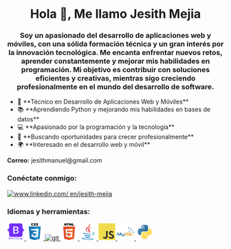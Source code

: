 <h1 align="center">Hola 👋, Me llamo Jesith Mejia</h1>
<h3 align="center">Soy un apasionado del desarrollo de aplicaciones web y móviles, con una sólida formación técnica y un gran interés por la innovación tecnológica. Me encanta enfrentar nuevos retos, aprender constantemente y mejorar mis habilidades en programación. Mi objetivo es contribuir con soluciones eficientes y creativas, mientras sigo creciendo profesionalmente en el mundo del desarrollo de software.</h3>

<ul>
  <li>📍 **Técnico en Desarrollo de Aplicaciones Web y Móviles**</li>
  <li>📚 **Aprendiendo Python y mejorando mis habilidades en bases de datos**</li>
  <li>💻 **Apasionado por la programación y la tecnología**</li>
  <li>🚀 **Buscando oportunidades para crecer profesionalmente**</li>
  <li>🌍 **Interesado en el desarrollo web y móvil**</li>
</ul>

<p><strong>Correo:</strong> jesithmanuel@gmail.com</p>

<h3 align="left">Conéctate conmigo:</h3>
<p align="left">
<a href="https://linkedin.com/in/www.linkedin.com/in/jesith-mejia" target="blank">
<img align="center" src="https://raw.githubusercontent.com/rahuldkjain/github-profile-readme-generator/master/src/images/icons/Social/linked-in-alt.svg" alt="www.linkedin.com/ en/jesith-mejia" height="30" width="40" />
</a>
</p>

<h3 align="left">Idiomas y herramientas:</h3>
<p align="left">
  <a href="https://getbootstrap.com" target="_blank" rel="noreferrer">
    <img src="https://raw.githubusercontent.com/devicons/devicon/master/icons/bootstrap/bootstrap-plain-wordmark.svg" alt="bootstrap" width="40" height="40"/>
  </a>
  <a href="https://www.w3schools.com/css/" target="_blank" rel="noreferrer">
    <img src="https://raw.githubusercontent.com/devicons/devicon/master/icons/css3/css3-original-wordmark.svg" alt="css3" width="40" height="40"/>
  </a>
  <a href="https://git-scm.com/" target="_blank" rel="noreferrer">
    <img src="https://www.vectorlogo.zone/logos/git-scm/git-scm-icon.svg" alt="git" width="40" height="40"/>
  </a>
  <a href="https://www.w3.org/html/" target="_blank" rel="noreferrer">
    <img src="https://raw.githubusercontent.com/devicons/devicon/master/icons/html5/html5-original-wordmark.svg" alt="html5" width="40" height="40"/>
  </a>
  <a href="https://www.java.com" target="_blank" rel="noreferrer">
    <img src="https://raw.githubusercontent.com/devicons/devicon/master/icons/java/java-original.svg" alt="java" width="40" height="40"/>
  </a>
  <a href="https://developer.mozilla.org/es-ES/docs/Web/JavaScript" target="_blank" rel="noreferrer">
    <img src="https://raw.githubusercontent.com/devicons/devicon/master/icons/javascript/javascript-original.svg" alt="javascript" width="40" height="40"/>
  </a>
  <a href="https://www.mysql.com/" target="_blank" rel="noreferrer">
    <img src="https://raw.githubusercontent.com/devicons/devicon/master/icons/mysql/mysql-original-wordmark.svg" alt="mysql" width="40" height="40"/>
  </a>
  <a href="https://www.python.org" target="_blank" rel="noreferrer">
    <img src="https://raw.githubusercontent.com/devicons/devicon/master/icons/python/python-original.svg" alt="python" width="40" height="40"/>
  </a>
</p>
